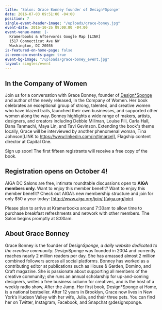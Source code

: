 ```yaml
---
title: 'Salon: Grace Bonney founder of Design*Sponge'
date: 2016-07-03 09:51:00 -04:00
position: 7
single-event-header-image: "/uploads/grace-boney.jpg"
event-date: 2016-10-26 09:00:00 -04:00
event-venue-name: |-
  Kramerbooks & Afterwords Google Map [LINK]
  1517 Connecticut Ave NW
  Washington, DC 20036
is-featured-on-home-page: false
is-even-on-events-page: true
event-bg-image: "/uploads/grace-boney_event.jpg"
layout: singles/event
---
```


## In the Company of Women

Join us for a conversation with Grace Bonney, founder of [Design*Sponge](http://www.designsponge.com/) and author of the newly released, In the Company of Women. Her book celebrates an exceptional group of strong, talented, and creative women who have blazed trails, launched their own businesses, and supported other women along the way. Bonney highlights a wide range of makers, artists, designers, and creators including Debbie Millman, Louise Fili, Carla Hall, Dana Tanmachi, Maya Lin, and Tavi Gevinson. Extending the book's theme locally, Grace will be interviewed by another phenomenal woman, Tina Johnson[LINK to https://www.linkedin.com/in/tjmarcel], Flagship content director at Capital One.

Sign up soon! The first fifteen registrants will receive a free copy of the book.

## Registration opens on October 4!

AIGA DC Salons are free, intimate roundtable discussions open to **AIGA members only.** Want to enjoy this member benefit? Want to enjoy this member benefit? Check out AIGA’s new membership structure and join for only $50 a year today: [http://www.aiga.org/join/.](aiga.org/join)

Please plan to arrive at Kramerbooks around 7:30am to allow time to purchase breakfast refreshments and network with other members. The Salon begins promptly at 8:00am.

## About Grace Bonney

Grace Bonney is the founder of Design*Sponge, a daily website dedicated to the creative community. Design*Sponge was founded in 2004 and currently reaches nearly 2 million readers per day. She has amassed almost 2 million combined followers across all social platforms. Bonney has worked as a contributing editor at publications such as House & Garden, Domino, and Craft magazine. She is passionate about supporting all members of the creative community; she runs an annual scholarship for up-and-coming designers, writes a free business column for creatives, and is the host of a weekly radio show, After the Jump. Her first book, Design*Sponge at Home, is a national bestseller. After 12 years in Brooklyn, Grace now lives in New York’s Hudson Valley with her wife, Julia, and their three pets. You can find her on Twitter, Instagram, Facebook, and Snapchat @designsponge.
